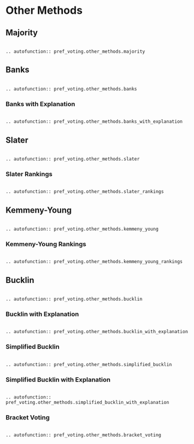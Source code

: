 Other Methods
=======================================

## Majority

```{eval-rst}

.. autofunction:: pref_voting.other_methods.majority

```

## Banks

```{eval-rst}

.. autofunction:: pref_voting.other_methods.banks

```

### Banks with Explanation

```{eval-rst}

.. autofunction:: pref_voting.other_methods.banks_with_explanation

```


## Slater

```{eval-rst}

.. autofunction:: pref_voting.other_methods.slater

```

### Slater Rankings

```{eval-rst}

.. autofunction:: pref_voting.other_methods.slater_rankings

```


## Kemmeny-Young

```{eval-rst}

.. autofunction:: pref_voting.other_methods.kemmeny_young

```

### Kemmeny-Young Rankings


```{eval-rst}

.. autofunction:: pref_voting.other_methods.kemmeny_young_rankings

```

## Bucklin

```{eval-rst}

.. autofunction:: pref_voting.other_methods.bucklin

```

### Bucklin with Explanation

```{eval-rst}

.. autofunction:: pref_voting.other_methods.bucklin_with_explanation

```

### Simplified Bucklin

```{eval-rst}

.. autofunction:: pref_voting.other_methods.simplified_bucklin

```

### Simplified Bucklin with Explanation

```{eval-rst}

.. autofunction:: pref_voting.other_methods.simplified_bucklin_with_explanation

```

### Bracket Voting

```{eval-rst}

.. autofunction:: pref_voting.other_methods.bracket_voting

```



